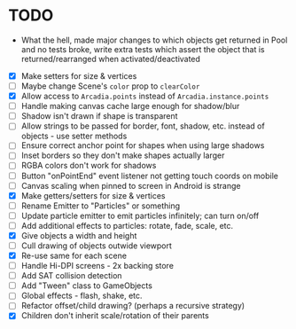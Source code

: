 # TODO

* What the hell, made major changes to which objects get returned in Pool and no tests broke,
  write extra tests which assert the object that is returned/rearranged when activated/deactivated
* [x] Make setters for size & vertices
* [ ] Maybe change Scene's `color` prop to `clearColor`
* [x] Allow access to `Arcadia.points` instead of `Arcadia.instance.points`
* [ ] Handle making canvas cache large enough for shadow/blur
* [ ] Shadow isn't drawn if shape is transparent
* [ ] Allow strings to be passed for border, font, shadow, etc. instead of objects - use setter methods
* [ ] Ensure correct anchor point for shapes when using large shadows
* [ ] Inset borders so they don't make shapes actually larger
* [ ] RGBA colors don't work for shadows
* [ ] Button "onPointEnd" event listener not getting touch coords on mobile
* [ ] Canvas scaling when pinned to screen in Android is strange
* [x] Make getters/setters for size & vertices
* [ ] Rename Emitter to "Particles" or something
* [ ] Update particle emitter to emit particles infinitely; can turn on/off
* [ ] Add additional effects to particles: rotate, fade, scale, etc.
* [x] Give objects a width and height
* [ ] Cull drawing of objects outwide viewport
* [x] Re-use same <canvas> for each scene
* [ ] Handle Hi-DPI screens - 2x backing store
* [ ] Add SAT collision detection
* [ ] Add "Tween" class to GameObjects
* [ ] Global effects - flash, shake, etc.
* [ ] Refactor offset/child drawing? (perhaps a recursive strategy)
* [x] Children don't inherit scale/rotation of their parents
